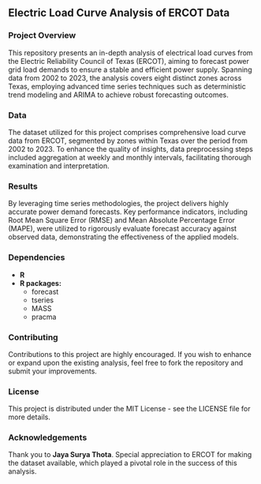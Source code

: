 ## Electric Load Curve Analysis of ERCOT Data

### Project Overview
This repository presents an in-depth analysis of electrical load curves from the Electric Reliability Council of Texas (ERCOT), aiming to forecast power grid load demands to ensure a stable and efficient power supply. Spanning data from 2002 to 2023, the analysis covers eight distinct zones across Texas, employing advanced time series techniques such as deterministic trend modeling and ARIMA to achieve robust forecasting outcomes.

### Data
The dataset utilized for this project comprises comprehensive load curve data from ERCOT, segmented by zones within Texas over the period from 2002 to 2023. To enhance the quality of insights, data preprocessing steps included aggregation at weekly and monthly intervals, facilitating thorough examination and interpretation.

### Results
By leveraging time series methodologies, the project delivers highly accurate power demand forecasts. Key performance indicators, including Root Mean Square Error (RMSE) and Mean Absolute Percentage Error (MAPE), were utilized to rigorously evaluate forecast accuracy against observed data, demonstrating the effectiveness of the applied models.

### Dependencies
- **R**
- **R packages:** 
  - forecast  
  - tseries  
  - MASS  
  - pracma

### Contributing
Contributions to this project are highly encouraged. If you wish to enhance or expand upon the existing analysis, feel free to fork the repository and submit your improvements.

### License
This project is distributed under the MIT License - see the LICENSE file for more details.

### Acknowledgements
Thank you to **Jaya Surya Thota**. Special appreciation to ERCOT for making the dataset available, which played a pivotal role in the success of this analysis.
